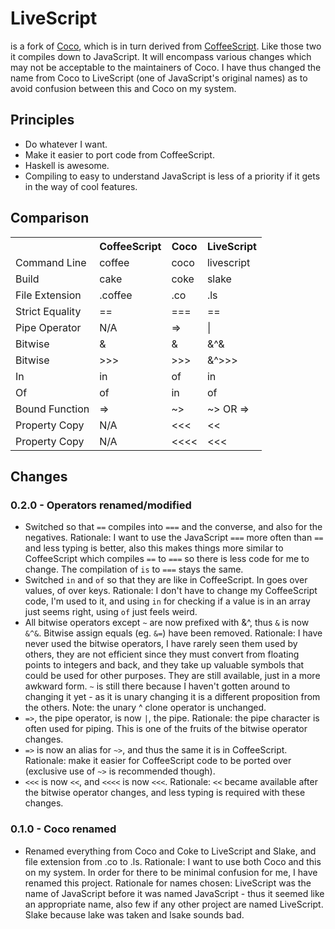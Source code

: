 # LiveScript
is a fork of [Coco](http://satyr.github.com/coco/), which is in turn derived from [CoffeeScript](http://coffeescript.org/). Like those two it compiles down to JavaScript. It will encompass various changes which may not be acceptable to the maintainers of Coco. I have thus changed the name from Coco to LiveScript (one of JavaScript's original names) as to avoid confusion between this and Coco on my system.

## Principles
- Do whatever I want.
- Make it easier to port code from CoffeeScript. 
- Haskell is awesome.
- Compiling to easy to understand JavaScript is less of a priority if it gets in the way of cool features.

## Comparison 
<table>
  <tr>
    <th></th><th>CoffeeScript</th><th>Coco</th><th>LiveScript</th>
  </tr>
  <tr>
    <td>Command Line</td><td>coffee</td><td>coco</td><td>livescript</td>
  </tr>
  <tr>
    <td>Build</td><td>cake</td><td>coke</td><td>slake</td>
  </tr>
  <tr>
    <td>File Extension</td><td>.coffee</td><td>.co</td><td>.ls</td>
  </tr>
  <tr>
    <td>Strict Equality</td><td>==</td><td>===</td><td>==</td>
  </tr>
  <tr>
    <td>Pipe Operator</td><td>N/A</td><td>=></td><td>|</td>
  </tr>
  <tr>
    <td>Bitwise</td><td>&</td><td>&</td><td>&^&</td>
  </tr>
  <tr>
    <td>Bitwise</td><td>>>></td><td>>>></td><td>&^>>></td>
  </tr>
  <tr>
    <td>In</td><td>in</td><td>of</td><td>in</td>
  </tr>
  <tr>
    <td>Of</td><td>of</td><td>in</td><td>of</td>
  </tr>
  <tr>
    <td>Bound Function</td><td>=></td><td>~></td><td>~> OR =></td>
  </tr>
  <tr>
    <td>Property Copy</td><td>N/A</td><td><<<</td><td><<</td>
  </tr>
  <tr>
    <td>Property Copy</td><td>N/A</td><td><<<<</td><td><<<</td>
  </tr>
</table>

## Changes

### 0.2.0 - Operators renamed/modified
- Switched so that `==` compiles into `===` and the converse, and also for the negatives. Rationale: I want to use the JavaScript `===` more often than `==` and less typing is better, also this makes things more similar to CoffeeScript which compiles `==` to `===` so there is less code for me to change. The compilation of `is` to `===` stays the same.
- Switched `in` and `of` so that they are like in CoffeeScript. In goes over values, of over keys. Rationale: I don't have to change my CoffeeScript code, I'm used to it, and using `in` for checking if a value is in an array just seems right, using `of` just feels weird.
- All bitwise operators except `~` are now prefixed with &^, thus `&` is now `&^&`. Bitwise assign equals (eg. `&=`) have been removed. Rationale: I have never used the bitwise operators, I have rarely seen them used by others, they are not efficient since they must convert from floating points to integers and back, and they take up valuable symbols that could be used for other purposes. They are still available, just in a more awkward form. `~` is still there because I haven't gotten around to changing it yet - as it is unary changing it is a different proposition from the others. Note: the unary ^ clone operator is unchanged.
- `=>`, the pipe operator, is now `|`, the pipe. Rationale: the pipe character is often used for piping. This is one of the fruits of the bitwise operator changes.
- `=>` is now an alias for `~>`, and thus the same it is in CoffeeScript. Rationale: make it easier for CoffeeScript code to be ported over (exclusive use of `~>` is recommended though).
- `<<<` is now `<<`, and `<<<<` is now `<<<`. Rationale: `<<` became available after the bitwise operator changes, and less typing is required with these changes.

### 0.1.0 - Coco renamed
- Renamed everything from Coco and Coke to LiveScript and Slake, and file extension from .co to .ls. Rationale: I want to use both Coco and this on my system. In order for there to be minimal confusion for me, I have renamed this project. Rationale for names chosen: LiveScript was the name of JavaScript before it was named JavaScript - thus it seemed like an appropriate name, also few if any other project are named LiveScript. Slake because lake was taken and lsake sounds bad. 
